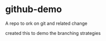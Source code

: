 # github-demo
A repo to ork on git and related change

created this to demo the branching strategies

